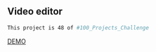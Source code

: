## Video editor

```bash
This project is 48 of #100_Projects_Challenge
```

[DEMO](https://100.yablonev.art/48)
